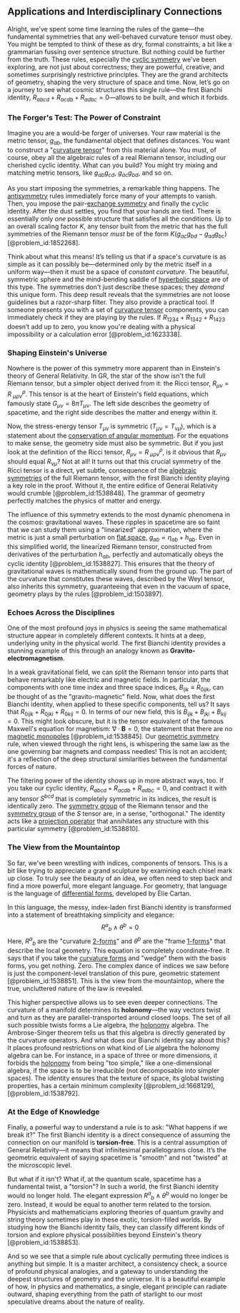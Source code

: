 ## Applications and Interdisciplinary Connections

Alright, we’ve spent some time learning the rules of the game—the fundamental symmetries that any well-behaved curvature tensor must obey. You might be tempted to think of these as dry, formal constraints, a bit like a grammarian fussing over sentence structure. But nothing could be further from the truth. These rules, especially the [cyclic symmetry](@article_id:192910) we've been exploring, are not just about correctness; they are powerful, creative, and sometimes surprisingly restrictive principles. They are the grand architects of geometry, shaping the very structure of space and time. Now, let’s go on a journey to see what cosmic structures this single rule—the first Bianchi identity, $R_{abcd} + R_{acdb} + R_{adbc} = 0$—allows to be built, and which it forbids.

### The Forger's Test: The Power of Constraint

Imagine you are a would-be forger of universes. Your raw material is the metric tensor, $g_{ab}$, the fundamental object that defines distances. You want to construct a "[curvature tensor](@article_id:180889)" from this material alone. You must, of course, obey all the algebraic rules of a real Riemann tensor, including our cherished cyclic identity. What can you build? You might try mixing and matching metric tensors, like $g_{ab}g_{cd}$, $g_{ac}g_{bd}$, and so on.

As you start imposing the symmetries, a remarkable thing happens. The [antisymmetry](@article_id:261399) rules immediately force many of your attempts to vanish. Then, you impose the pair-[exchange symmetry](@article_id:151398) and finally the cyclic identity. After the dust settles, you find that your hands are tied. There is essentially only *one* possible structure that satisfies all the conditions. Up to an overall scaling factor $K$, any tensor built from the metric that has the full symmetries of the Riemann tensor *must* be of the form $K(g_{ac}g_{bd} - g_{ad}g_{bc})$ [@problem_id:1852268].

Think about what this means! It’s telling us that if a space's curvature is as simple as it can possibly be—determined only by the metric itself in a uniform way—then it must be a space of *constant curvature*. The beautiful, symmetric sphere and the mind-bending saddle of [hyperbolic space](@article_id:267598) are of this type. The symmetries don't just describe these spaces; they *demand* this unique form. This deep result reveals that the symmetries are not loose guidelines but a razor-sharp filter. They also provide a practical tool. If someone presents you with a set of [curvature tensor](@article_id:180889) components, you can immediately check if they are playing by the rules. If $R_{1234} + R_{1342} + R_{1423}$ doesn’t add up to zero, you know you're dealing with a physical impossibility or a calculation error [@problem_id:1623338].

### Shaping Einstein's Universe

Nowhere is the power of this symmetry more apparent than in Einstein's theory of General Relativity. In GR, the star of the show isn't the full Riemann tensor, but a simpler object derived from it: the Ricci tensor, $R_{\mu\nu} = R^{\rho}_{\ \mu\rho\nu}$. This tensor is at the heart of Einstein's field equations, which famously state $G_{\mu\nu} = 8\pi T_{\mu\nu}$. The left side describes the geometry of spacetime, and the right side describes the matter and energy within it.

Now, the stress-energy tensor $T_{\mu\nu}$ is symmetric ($T_{\mu\nu} = T_{\nu\mu}$), which is a statement about the [conservation of angular momentum](@article_id:152582). For the equations to make sense, the geometry side must also be symmetric. But if you just look at the definition of the Ricci tensor, $R_{\mu\nu} = R^{\rho}_{\ \mu\rho\nu}$, is it obvious that $R_{\mu\nu}$ should equal $R_{\nu\mu}$? Not at all! It turns out that this crucial symmetry of the Ricci tensor is a direct, yet subtle, consequence of the [algebraic symmetries](@article_id:274171) of the full Riemann tensor, with the first Bianchi identity playing a key role in the proof. Without it, the entire edifice of General Relativity would crumble [@problem_id:1538848]. The grammar of geometry perfectly matches the physics of matter and energy.

The influence of this symmetry extends to the most dynamic phenomena in the cosmos: gravitational waves. These ripples in spacetime are so faint that we can study them using a "linearized" approximation, where the metric is just a small perturbation on [flat space](@article_id:204124), $g_{ab} = \eta_{ab} + h_{ab}$. Even in this simplified world, the linearized Riemann tensor, constructed from derivatives of the perturbation $h_{ab}$, perfectly and automatically obeys the cyclic identity [@problem_id:1538827]. This ensures that the theory of gravitational waves is mathematically sound from the ground up. The part of the curvature that constitutes these waves, described by the Weyl tensor, also inherits this symmetry, guaranteeing that even in the vacuum of space, geometry plays by the rules [@problem_id:1503897].

### Echoes Across the Disciplines

One of the most profound joys in physics is seeing the same mathematical structure appear in completely different contexts. It hints at a deep, underlying unity in the physical world. The first Bianchi identity provides a stunning example of this through an analogy known as **Gravito-electromagnetism**.

In a weak gravitational field, we can split the Riemann tensor into parts that behave remarkably like electric and magnetic fields. In particular, the components with one time index and three space indices, $B_{ijk} \equiv R_{0ijk}$, can be thought of as the "gravito-magnetic" field. Now, what does the first Bianchi identity, when applied to these specific components, tell us? It says that $R_{0ijk} + R_{0jki} + R_{0kij} = 0$. In terms of our new field, this is $B_{ijk} + B_{jki} + B_{kij} = 0$. This might look obscure, but it is the tensor equivalent of the famous Maxwell's equation for magnetism: $\nabla \cdot \mathbf{B} = 0$, the statement that there are no [magnetic monopoles](@article_id:142323) [@problem_id:1538845]. Our [geometric symmetry](@article_id:188565) rule, when viewed through the right lens, is whispering the same law as the one governing bar magnets and compass needles! This is not an accident; it's a reflection of the deep structural similarities between the fundamental forces of nature.

The filtering power of the identity shows up in more abstract ways, too. If you take our cyclic identity, $R_{abcd} + R_{acdb} + R_{adbc} = 0$, and contract it with any tensor $S^{bcd}$ that is completely symmetric in its indices, the result is identically zero. The [symmetry group](@article_id:138068) of the Riemann tensor and the [symmetry group](@article_id:138068) of the $S$ tensor are, in a sense, "orthogonal." The identity acts like a [projection operator](@article_id:142681) that annihilates any structure with this particular symmetry [@problem_id:1538810].

### The View from the Mountaintop

So far, we've been wrestling with indices, components of tensors. This is a bit like trying to appreciate a grand sculpture by examining each chisel mark up close. To truly see the beauty of an idea, we often need to step back and find a more powerful, more elegant language. For geometry, that language is the language of [differential forms](@article_id:146253), developed by Élie Cartan.

In this language, the messy, index-laden first Bianchi identity is transformed into a statement of breathtaking simplicity and elegance:
$$
R^a{}_{b} \wedge \theta^b = 0
$$
Here, $R^a{}_{b}$ are the "curvature [2-forms](@article_id:187514)" and $\theta^b$ are the "frame [1-forms](@article_id:157490)" that describe the local geometry. This equation is completely coordinate-free. It says that if you take the [curvature forms](@article_id:198893) and "wedge" them with the basis forms, you get nothing. Zero. The complex dance of indices we saw before is just the component-level translation of this pure, geometric statement [@problem_id:1538851]. This is the view from the mountaintop, where the true, uncluttered nature of the law is revealed.

This higher perspective allows us to see even deeper connections. The curvature of a manifold determines its **holonomy**—the way vectors twist and turn as they are parallel-transported around closed loops. The set of all such possible twists forms a Lie algebra, the [holonomy](@article_id:136557) algebra. The Ambrose-Singer theorem tells us that this algebra is directly generated by the curvature operators. And what does our Bianchi identity say about this? It places profound restrictions on what kind of Lie algebra the holonomy algebra can be. For instance, in a space of three or more dimensions, it forbids the [holonomy](@article_id:136557) from being "too simple," like a one-dimensional algebra, if the space is to be irreducible (not decomposable into simpler spaces). The identity ensures that the texture of space, its global twisting properties, has a certain minimum complexity [@problem_id:1668129], [@problem_id:1538792].

### At the Edge of Knowledge

Finally, a powerful way to understand a rule is to ask: "What happens if we break it?" The first Bianchi identity is a direct consequence of assuming the connection on our manifold is **torsion-free**. This is a central assumption of General Relativity—it means that infinitesimal parallelograms close. It’s the geometric equivalent of saying spacetime is "smooth" and not "twisted" at the microscopic level.

But what if it isn't? What if, at the quantum scale, spacetime has a fundamental twist, a "torsion"? In such a world, the first Bianchi identity would no longer hold. The elegant expression $R^a{}_{b} \wedge \theta^b$ would no longer be zero. Instead, it would be equal to another term related to the torsion. Physicists and mathematicians exploring theories of quantum gravity and string theory sometimes play in these exotic, torsion-filled worlds. By studying how the Bianchi identity fails, they can classify different kinds of torsion and explore physical possibilities beyond Einstein's theory [@problem_id:1538853].

And so we see that a simple rule about cyclically permuting three indices is anything but simple. It is a master architect, a consistency check, a source of profound physical analogies, and a gateway to understanding the deepest structures of geometry and the universe. It is a beautiful example of how, in physics and mathematics, a single, elegant principle can radiate outward, shaping everything from the path of starlight to our most speculative dreams about the nature of reality.